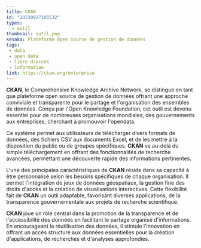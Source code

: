```yaml
---
title: CKAN
id: "20230927101532"
types:
  - outil
thumbnail: outil.png
kesako: Plateforme Open Source de gestion de données
tags:
 - data
 - open data
 - libre d/accès
 - information
link: https://ckan.org/enterprise
---
```


**CKAN**, le Comprehensive Knowledge Archive Network, se distingue en tant que plateforme open source de gestion de données offrant une approche conviviale et transparente pour le partage et l'organisation des ensembles de données. Conçu par l'Open Knowledge Foundation, cet outil est devenu essentiel pour de nombreuses organisations mondiales, des gouvernements aux entreprises, cherchant à promouvoir l'opendata.

Ce système permet aux utilisateurs de télécharger divers formats de données, des fichiers CSV aux documents Excel, et de les mettre à la disposition du public ou de groupes spécifiques. **CKAN** va au-delà du simple téléchargement en offrant des fonctionnalités de recherche avancées, permettant une découverte rapide des informations pertinentes.

L'une des principales caractéristiques de **CKAN** réside dans sa capacité à être personnalisé selon les besoins spécifiques de chaque organisation. Il permet l'intégration de jeux de données géospatiaux, la gestion fine des droits d'accès et la création de visualisations interactives. Cette flexibilité fait de **CKAN** un outil adaptable, favorisant diverses applications, de la transparence gouvernementale aux projets de recherche scientifique.

**CKAN** joue un rôle central dans la promotion de la transparence et de l'accessibilité des données en facilitant le partage organisé d'informations. En encourageant la réutilisation des données, il stimule l'innovation en offrant un accès structuré aux données essentielles pour la création d'applications, de recherches et d'analyses approfondies.